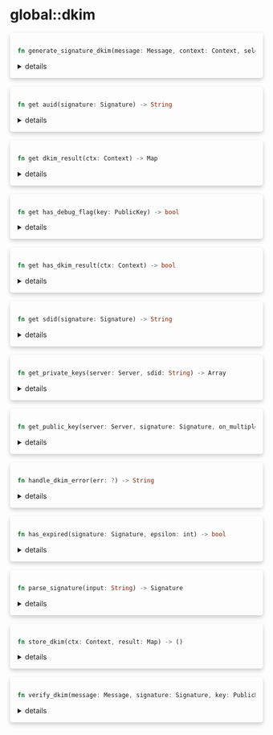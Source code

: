 # global::dkim



<div markdown="span" style='box-shadow: 0 4px 8px 0 rgba(0,0,0,0.2); padding: 15px; border-radius: 5px;'>

```rust
fn generate_signature_dkim(message: Message, context: Context, selector: String, private_key: Arc<PrivateKey>, headers_field: Array, canonicalization: String) -> String
```

<details>
<summary markdown="span"> details </summary>

Create a new signature of the message for the DKIM.

# Examples

```
let msg = r#"
Date: Wed, 26 Oct 2022 14:30:51 -0700
From: Mathieu Lala <noreply@github.com>
To: mlala@negabit.com
Subject: Testing and documenting the dkim signature

This message has not been signed yet, meaning someone could change it...
"#;



 #{
   postq: [
     action "add a DKIM signature" || {
       for i in get_private_keys(srv(), "testserver.com") {
         sign_dkim("2022-09", i, ["From", "To", "Date", "Subject", "From"], "simple/relaxed");
       }
     },
     rule "check signature" || {
       let signature = "v=1; a=rsa-sha256; d=testserver.com; s=2022-09;\r\n\
           \tc=simple/relaxed; q=dns/txt; h=From:To:Date:Subject:From;\r\n\
           \tbh=ATHiC1KD8OegIorswWts+SlujGUpgqR6pqXYlNWA01Y=;\r\n\tb=Ur\
           /frdH3beyU3LRQMGBdI6OdxRvfpu+s04hmHcVkpBYzR4cXuDPByWpUCqhO4C\
           sEwpPRDcWQtsCfuzSK1FTf7XCWgsKKGPmsdQ40pUviA0UrrzpIDIziMxSI/S\
           8ohNnxvqxrtxZoN6Wo2lnQ+kYAATYxJPOjC57JIBJ89RGrf+6Wbvz6/PofcU\
           9VwpylegZRU5Cial69lN2qaIkoVFOE9fz8ZIz9VV2A9Lh/xgKFM7eipBWCR6\
           ZUU1HZTbSiqiL9Q6A823az/E2jqOUZXtsGK/Bo/vDjTV166d5vY34JA3189C\
           x83Rbif9A/kdCO6C8gGK0WOasp5R0ONmVz41TaGQ==";

       if get_header("DKIM-Signature") == signature {
         accept()
       } else {
         deny()
       }
     }
   ]
 }

```
</details>

</div>
</br>


<div markdown="span" style='box-shadow: 0 4px 8px 0 rgba(0,0,0,0.2); padding: 15px; border-radius: 5px;'>

```rust
fn get auid(signature: Signature) -> String
```

<details>
<summary markdown="span"> details </summary>

return the `auid` property of the [`Signature`]
</details>

</div>
</br>


<div markdown="span" style='box-shadow: 0 4px 8px 0 rgba(0,0,0,0.2); padding: 15px; border-radius: 5px;'>

```rust
fn get dkim_result(ctx: Context) -> Map
```

<details>
<summary markdown="span"> details </summary>

Return the DKIM signature verification result in the `ctx()` or
an error if no result is found.
</details>

</div>
</br>


<div markdown="span" style='box-shadow: 0 4px 8px 0 rgba(0,0,0,0.2); padding: 15px; border-radius: 5px;'>

```rust
fn get has_debug_flag(key: PublicKey) -> bool
```

<details>
<summary markdown="span"> details </summary>

A public key may contains a `debug flag`, used for testing purpose.
</details>

</div>
</br>


<div markdown="span" style='box-shadow: 0 4px 8px 0 rgba(0,0,0,0.2); padding: 15px; border-radius: 5px;'>

```rust
fn get has_dkim_result(ctx: Context) -> bool
```

<details>
<summary markdown="span"> details </summary>

Has the `ctx()` a DKIM signature verification result ?
</details>

</div>
</br>


<div markdown="span" style='box-shadow: 0 4px 8px 0 rgba(0,0,0,0.2); padding: 15px; border-radius: 5px;'>

```rust
fn get sdid(signature: Signature) -> String
```

<details>
<summary markdown="span"> details </summary>

return the `sdid` property of the [`Signature`]
</details>

</div>
</br>


<div markdown="span" style='box-shadow: 0 4px 8px 0 rgba(0,0,0,0.2); padding: 15px; border-radius: 5px;'>

```rust
fn get_private_keys(server: Server, sdid: String) -> Array
```

<details>
<summary markdown="span"> details </summary>

Get the list of DKIM private keys associated with this sdid
</details>

</div>
</br>


<div markdown="span" style='box-shadow: 0 4px 8px 0 rgba(0,0,0,0.2); padding: 15px; border-radius: 5px;'>

```rust
fn get_public_key(server: Server, signature: Signature, on_multiple_key_records: String) -> ?
```

<details>
<summary markdown="span"> details </summary>

Get the list of public keys associated with this [`Signature`]

The current implementation will make a TXT query on the dns of the signer

`on_multiple_key_records` value can be `first` or `cycle` :
* `first` return the first key found (one element array)
* `cycle` return all the keys found
</details>

</div>
</br>


<div markdown="span" style='box-shadow: 0 4px 8px 0 rgba(0,0,0,0.2); padding: 15px; border-radius: 5px;'>

```rust
fn handle_dkim_error(err: ?) -> String
```

<details>
<summary markdown="span"> details </summary>

get the dkim status from an error produced by this module

# Error
* The given parameter is not a Map.
* `type` field not found in parameter / is not a string.
</details>

</div>
</br>


<div markdown="span" style='box-shadow: 0 4px 8px 0 rgba(0,0,0,0.2); padding: 15px; border-radius: 5px;'>

```rust
fn has_expired(signature: Signature, epsilon: int) -> bool
```

<details>
<summary markdown="span"> details </summary>

Has the signature expired?

return `true` if the argument are invalid (`epsilon` is negative)
</details>

</div>
</br>


<div markdown="span" style='box-shadow: 0 4px 8px 0 rgba(0,0,0,0.2); padding: 15px; border-radius: 5px;'>

```rust
fn parse_signature(input: String) -> Signature
```

<details>
<summary markdown="span"> details </summary>

create a [`Signature`] from a `DKIM-Signature` header
</details>

</div>
</br>


<div markdown="span" style='box-shadow: 0 4px 8px 0 rgba(0,0,0,0.2); padding: 15px; border-radius: 5px;'>

```rust
fn store_dkim(ctx: Context, result: Map) -> ()
```

<details>
<summary markdown="span"> details </summary>

Store the result produced by the DKIM signature verification in the `ctx()`.

# Error
* The `status` field is missing in the DKIM verification results.
</details>

</div>
</br>


<div markdown="span" style='box-shadow: 0 4px 8px 0 rgba(0,0,0,0.2); padding: 15px; border-radius: 5px;'>

```rust
fn verify_dkim(message: Message, signature: Signature, key: PublicKey) -> ()
```

<details>
<summary markdown="span"> details </summary>

Operate the hashing of the `message`'s headers and body, and compare the result with the
`signature` and `key` data.

# Examples

```js
// The message received.
let msg = r#"
Received: from github.com (hubbernetes-node-54a15d2.ash1-iad.github.net [10.56.202.84])
	by smtp.github.com (Postfix) with ESMTPA id 19FB45E0B6B
	for <mlala@negabit.com>; Wed, 26 Oct 2022 14:30:51 -0700 (PDT)
DKIM-Signature: v=1; a=rsa-sha256; c=relaxed/relaxed; d=github.com;
	s=pf2014; t=1666819851;
	bh=7gTTczemS/Aahap1SpEnunm4pAPNuUIg7fUzwEx0QUA=;
	h=Date:From:To:Subject:From;
	b=eAufMk7uj4R+bO5Nr4DymffdGdbrJNza1+eykatgZED6tBBcMidkMiLSnP8FyVCS9
	 /GSlXME6/YffAXg4JEBr2lN3PuLIf94S86U3VckuoQQQe1LPtHlnGW5ZwJgi6DjrzT
	 klht/6Pn1w3a2jdNSDccWhk5qlSOQX9JKnE7UD58=
Date: Wed, 26 Oct 2022 14:30:51 -0700
From: Mathieu Lala <noreply@github.com>
To: mlala@negabit.com
Message-ID: <viridIT/vSMTP/push/refs/heads/test/rule-engine/000000-c6459a@github.com>
Subject: [viridIT/vSMTP] c6459a: test: add test on message
Mime-Version: 1.0
Content-Type: text/plain;
 charset=UTF-8
Content-Transfer-Encoding: 7bit
Approved: =?UTF-8?Q?hello_there_=F0=9F=91=8B?=
X-GitHub-Recipient-Address: mlala@negabit.com
X-Auto-Response-Suppress: All

  Branch: refs/heads/test/rule-engine
  Home:   https://github.com/viridIT/vSMTP
  Commit: c6459a4946395ba90182ce7181bdbc327994c038
      https://github.com/viridIT/vSMTP/commit/c6459a4946395ba90182ce7181bdbc327994c038
  Author: Mathieu Lala <m.lala@viridit.com>
  Date:   2022-10-26 (Wed, 26 Oct 2022)

  Changed paths:
    M src/vsmtp/vsmtp-rule-engine/src/api/message.rs
    M src/vsmtp/vsmtp-rule-engine/src/lib.rs
    M src/vsmtp/vsmtp-test/src/vsl.rs

  Log Message:
  -----------
  test: add test on message


"#;
# let msg = vsmtp_mail_parser::MessageBody::try_from(msg[1..].replace("\n", "\r\n").as_str()).unwrap();

# let states = vsmtp_test::vsl::run_with_msg(
#    |builder| Ok(builder.add_root_incoming_rules(r#"
 // Rules
 #{
   preq: [
     rule "verify_dkim" || {
       verify_dkim();
       if !get_header("Authentication-Results").contains("dkim=pass") {
         return deny();
       }
       // the result of dkim verification is cached, so this call will
       // not recompute the signature and recreate a header
       verify_dkim();

       // FIXME: should be one
       if count_header("Authentication-Results") != 2 {
         return deny();
       }

       accept();
     }
   ]
 }
# "#)?.build()), Some(msg));
# use vsmtp_common::{status::Status, CodeID};
# use vsmtp_rule_engine::ExecutionStage;
# assert_eq!(states[&ExecutionStage::PreQ].2, Status::Accept(either::Left(CodeID::Ok)));
```

Changing the header `Subject` will result in a dkim verification failure.

```js
// The message received.
let msg = r#"
Received: from github.com (hubbernetes-node-54a15d2.ash1-iad.github.net [10.56.202.84])
	by smtp.github.com (Postfix) with ESMTPA id 19FB45E0B6B
	for <mlala@negabit.com>; Wed, 26 Oct 2022 14:30:51 -0700 (PDT)
DKIM-Signature: v=1; a=rsa-sha256; c=relaxed/relaxed; d=github.com;
	s=pf2014; t=1666819851;
	bh=7gTTczemS/Aahap1SpEnunm4pAPNuUIg7fUzwEx0QUA=;
	h=Date:From:To:Subject:From;
	b=eAufMk7uj4R+bO5Nr4DymffdGdbrJNza1+eykatgZED6tBBcMidkMiLSnP8FyVCS9
	 /GSlXME6/YffAXg4JEBr2lN3PuLIf94S86U3VckuoQQQe1LPtHlnGW5ZwJgi6DjrzT
	 klht/6Pn1w3a2jdNSDccWhk5qlSOQX9JKnE7UD58=
Date: Wed, 26 Oct 2022 14:30:51 -0700
From: Mathieu Lala <noreply@github.com>
To: mlala@negabit.com
Message-ID: <viridIT/vSMTP/push/refs/heads/test/rule-engine/000000-c6459a@github.com>
Subject: Changing the header produce an invalid dkim verification
Mime-Version: 1.0
Content-Type: text/plain;
 charset=UTF-8
Content-Transfer-Encoding: 7bit
Approved: =?UTF-8?Q?hello_there_=F0=9F=91=8B?=
X-GitHub-Recipient-Address: mlala@negabit.com
X-Auto-Response-Suppress: All

  Branch: refs/heads/test/rule-engine
  Home:   https://github.com/viridIT/vSMTP
  Commit: c6459a4946395ba90182ce7181bdbc327994c038
      https://github.com/viridIT/vSMTP/commit/c6459a4946395ba90182ce7181bdbc327994c038
  Author: Mathieu Lala <m.lala@viridit.com>
  Date:   2022-10-26 (Wed, 26 Oct 2022)

  Changed paths:
    M src/vsmtp/vsmtp-rule-engine/src/api/message.rs
    M src/vsmtp/vsmtp-rule-engine/src/lib.rs
    M src/vsmtp/vsmtp-test/src/vsl.rs

  Log Message:
  -----------
  test: add test on message
"#;

let rules = r"#{
    preq: [
      rule "verify_dkim" || {
        verify_dkim();
        if !get_header("Authentication-Results").contains("dkim=fail") {
          return deny();
        }
        accept();
      }
    ]
}"#;

```
</details>

</div>
</br>

